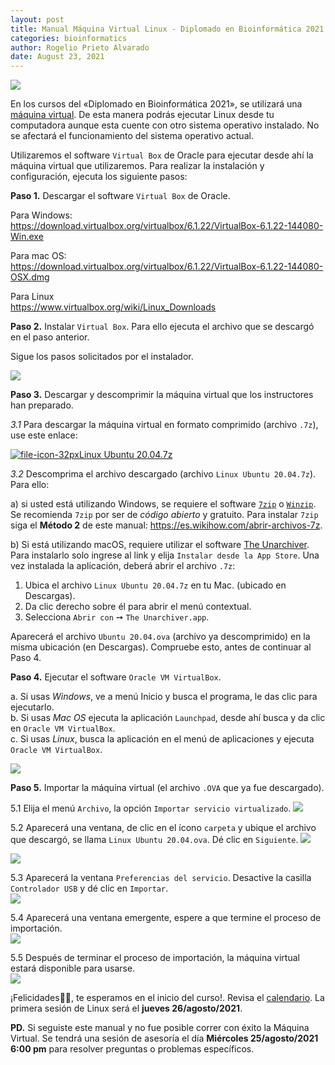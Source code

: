 ```yaml
---
layout: post
title: Manual Máquina Virtual Linux - Diplomado en Bioinformática 2021
categories: bioinformatics
author: Rogelio Prieto Alvarado
date: August 23, 2021
---
```


![](https://raw.githubusercontent.com/rogelioprieto/linux-tips/master/_posts/dip-bio-2021-images/DipBio-header-01.jpg)

En los cursos del «Diplomado en Bioinformática 2021», se utilizará una [máquina virtual](https://www.redhat.com/es/topics/virtualization/what-is-a-virtual-machine). De esta manera podrás ejecutar Linux desde tu computadora aunque esta cuente con otro sistema operativo instalado. No se afectará el funcionamiento del sistema operativo actual.

Utilizaremos el software `Virtual Box` de Oracle para ejecutar desde ahí la máquina virtual que utilizaremos. Para realizar la instalación y configuración, ejecuta los siguiente pasos:

**Paso 1.** Descargar el software `Virtual Box` de Oracle.

Para Windows:  
<https://download.virtualbox.org/virtualbox/6.1.22/VirtualBox-6.1.22-144080-Win.exe>

Para mac OS:  
<https://download.virtualbox.org/virtualbox/6.1.22/VirtualBox-6.1.22-144080-OSX.dmg>

Para Linux  
<https://www.virtualbox.org/wiki/Linux_Downloads>


**Paso 2.** Instalar `Virtual Box`. Para ello ejecuta el archivo que se descargó en el paso anterior.

Sigue los pasos solicitados por el instalador.

![](https://raw.githubusercontent.com/rogelioprieto/linux-tips/master/_posts/dip-bio-2021-images/00.png)

**Paso 3.** Descargar y descomprimir la máquina virtual que los instructores han preparado.

_3.1_ Para descargar la máquina virtual en formato comprimido (archivo `.7z`), use este enlace:

[![file-icon-32px](https://raw.githubusercontent.com/rogelioprieto/linux-tips/master/_posts/verano2021-bioinfo-images/file-icon-32px.png)Linux Ubuntu 20.04.7z](https://drive.google.com/file/d/16CU4bj159aRyXpCsjsI8p3SGFnoTHq42/view?usp=sharing)

_3.2_ Descomprima el archivo descargado (archivo `Linux Ubuntu 20.04.7z`). Para ello:

a) si usted está utilizando Windows, se requiere el software [`7zip`](https://www.7-zip.org/) o [`Winzip`](https://www.winzip.com/es/learn/file-formats/7z/). Se recomienda `7zip` por ser de _código abierto_ y gratuito. Para instalar `7zip` siga el **Método 2** de este manual: <https://es.wikihow.com/abrir-archivos-7z>.

b) Si está utilizando macOS, requiere utilizar el software [The Unarchiver](https://theunarchiver.com/). Para instalarlo solo ingrese al link y elija `Instalar desde la App Store`. Una vez instalada la aplicación, deberá abrir el archivo `.7z`: 

1. Ubica el archivo `Linux Ubuntu 20.04.7z` en tu Mac. (ubicado en Descargas).
2. Da clic derecho sobre él para abrir el menú contextual.
3. Selecciona `Abrir con`  ➙ `The Unarchiver.app`.


Aparecerá el archivo `Ubuntu 20.04.ova` (archivo ya descomprimido) en la misma ubicación (en Descargas). Compruebe esto, antes de continuar al Paso 4.


**Paso 4.** Ejecutar el software `Oracle VM VirtualBox`.

a. Si usas *Windows*, ve a menú Inicio y busca el programa, le das clic para ejecutarlo.\
b. Si usas _Mac OS_ ejecuta la aplicación `Launchpad`, desde ahí busca y da clic en `Oracle VM VirtualBox`.\
c. Si usas _Linux_, busca la aplicación en el menú de aplicaciones y ejecuta `Oracle VM VirtualBox`.

![](https://raw.githubusercontent.com/rogelioprieto/linux-tips/master/_posts/dip-bio-2021-images/01.png)


**Paso 5.** Importar la máquina virtual (el archivo `.OVA` que ya fue descargado).

5.1 Elija el menú `Archivo`, la opción `Importar servicio virtualizado`. ![](https://raw.githubusercontent.com/rogelioprieto/linux-tips/master/_posts/dip-bio-2021-images/02.png)

5.2 Aparecerá una ventana, de clic en el ícono `carpeta` y ubique el archivo que descargó, se llama `Linux Ubuntu 20.04.ova`. Dé clic en `Siguiente`. ![](https://raw.githubusercontent.com/rogelioprieto/linux-tips/master/_posts/dip-bio-2021-images/03.png)

![](https://raw.githubusercontent.com/rogelioprieto/linux-tips/master/_posts/dip-bio-2021-images/04.png) 

5.3 Aparecerá la ventana `Preferencias del servicio`. Desactive la casilla `Controlador USB` y dé clic en `Importar`.  
![](https://raw.githubusercontent.com/rogelioprieto/linux-tips/master/_posts/dip-bio-2021-images/05.png)

5.4 Aparecerá una ventana emergente, espere a que termine el proceso de importación.  
![](https://raw.githubusercontent.com/rogelioprieto/linux-tips/master/_posts/dip-bio-2021-images/06.png)

5.5 Después de terminar el proceso de importación, la máquina virtual estará disponible para usarse.  
![](https://raw.githubusercontent.com/rogelioprieto/linux-tips/master/_posts/dip-bio-2021-images/07.png)  


¡Felicidades👏🥳, te esperamos en el inicio del curso!. Revisa el [calendario](https://fic.uas.edu.mx/diplomado-en-bioinformatica/). La primera sesión de Linux será el **jueves 26/agosto/2021**.

**PD.** Si seguiste este manual y no fue posible correr con éxito la Máquina Virtual. Se tendrá una sesión de asesoría el día **Miércoles 25/agosto/2021 6:00 pm** para resolver preguntas o problemas específicos.
